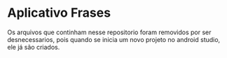 # Aplicativo Frases

Os arquivos que continham nesse repositorio foram removidos por ser desnecessarios, pois quando se inicia um novo projeto no android studio, ele já são criados.
